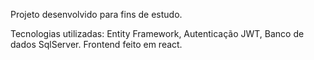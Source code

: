 Projeto desenvolvido para fins de estudo.

Tecnologias utilizadas: Entity Framework, Autenticação JWT, Banco de dados SqlServer.
Frontend feito em react.
